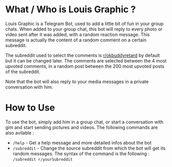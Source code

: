 # What / Who is Louis Graphic ?

Louis Graphic is a Telegram Bot, used to add a little bit of fun in your group chats. When added to your group chat, this bot will reply to every photo or video sent after it was added, with a random reaction message. This message is actually the content of a random comment on a certain subreddit.

The subreddit used to select the comments is [r/okbuddyretard](https://www.reddit.com/r/okbuddyretard) by default but it can be changed later. The comments are selected between the 4 most upvoted comments, in a random post between the 200 most upvoted posts of the subreddit.

Note that the bot will also reply to your media messages in a private conversation with him.

# How to Use
To use the bot, simply add him in a group chat, or start a conversation with gim and start sending pictures and videos. The following commands are also avilable :

- `/help` - Get a help message and more detailed infos about the bot
- `/subreddit` - Change the source subreddit from which the bot will get its random messages. The syntax of the command is the following : `/subreddit r/yourSubreddit`
